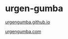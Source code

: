 # urgen-gumba

[urgengumba.github.io](http://urgengumba.github.io)

[urgengumba.com](http://urgengumba.github.io)
